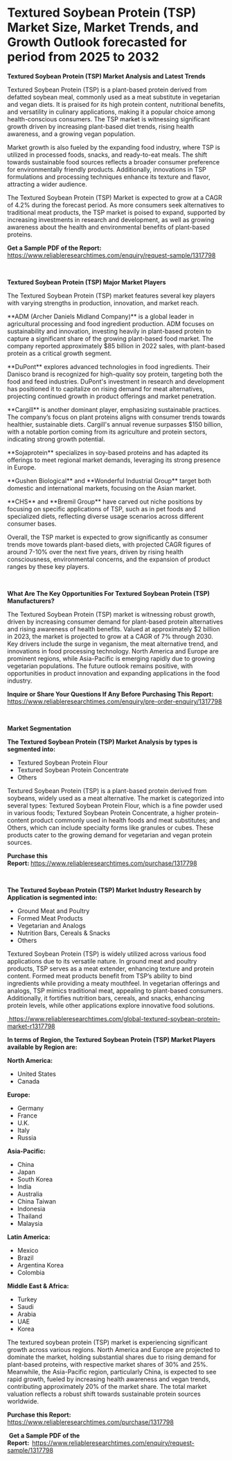 <p><h1>Textured Soybean Protein (TSP) Market Size, Market Trends, and Growth Outlook forecasted for period from 2025 to 2032</h1></p><p><strong>Textured Soybean Protein (TSP) Market Analysis and Latest Trends</strong></p>
<p><p>Textured Soybean Protein (TSP) is a plant-based protein derived from defatted soybean meal, commonly used as a meat substitute in vegetarian and vegan diets. It is praised for its high protein content, nutritional benefits, and versatility in culinary applications, making it a popular choice among health-conscious consumers. The TSP market is witnessing significant growth driven by increasing plant-based diet trends, rising health awareness, and a growing vegan population.</p><p>Market growth is also fueled by the expanding food industry, where TSP is utilized in processed foods, snacks, and ready-to-eat meals. The shift towards sustainable food sources reflects a broader consumer preference for environmentally friendly products. Additionally, innovations in TSP formulations and processing techniques enhance its texture and flavor, attracting a wider audience.</p><p>The Textured Soybean Protein (TSP) Market is expected to grow at a CAGR of 4.2% during the forecast period. As more consumers seek alternatives to traditional meat products, the TSP market is poised to expand, supported by increasing investments in research and development, as well as growing awareness about the health and environmental benefits of plant-based proteins.</p></p>
<p><strong>Get a Sample PDF of the Report:&nbsp;</strong> <a href="https://www.reliableresearchtimes.com/enquiry/request-sample/1317798?utm_campaign=2186&utm_medium=2&utm_source=Github&utm_content=ia&utm_term=16042025&utm_id=textured-soybean-protein-tsp">https://www.reliableresearchtimes.com/enquiry/request-sample/1317798</a></p>
<p>&nbsp;</p>
<p><strong>Textured Soybean Protein (TSP) Major Market Players</strong></p>
<p><p>The Textured Soybean Protein (TSP) market features several key players with varying strengths in production, innovation, and market reach. </p><p>**ADM (Archer Daniels Midland Company)** is a global leader in agricultural processing and food ingredient production. ADM focuses on sustainability and innovation, investing heavily in plant-based protein to capture a significant share of the growing plant-based food market. The company reported approximately $85 billion in 2022 sales, with plant-based protein as a critical growth segment.</p><p>**DuPont** explores advanced technologies in food ingredients. Their Danisco brand is recognized for high-quality soy protein, targeting both the food and feed industries. DuPont's investment in research and development has positioned it to capitalize on rising demand for meat alternatives, projecting continued growth in product offerings and market penetration.</p><p>**Cargill** is another dominant player, emphasizing sustainable practices. The company’s focus on plant proteins aligns with consumer trends towards healthier, sustainable diets. Cargill's annual revenue surpasses $150 billion, with a notable portion coming from its agriculture and protein sectors, indicating strong growth potential.</p><p>**Sojaprotein** specializes in soy-based proteins and has adapted its offerings to meet regional market demands, leveraging its strong presence in Europe. </p><p>**Gushen Biological** and **Wonderful Industrial Group** target both domestic and international markets, focusing on the Asian market. </p><p>**CHS** and **Bremil Group** have carved out niche positions by focusing on specific applications of TSP, such as in pet foods and specialized diets, reflecting diverse usage scenarios across different consumer bases.</p><p>Overall, the TSP market is expected to grow significantly as consumer trends move towards plant-based diets, with projected CAGR figures of around 7-10% over the next five years, driven by rising health consciousness, environmental concerns, and the expansion of product ranges by these key players.</p></p>
<p>&nbsp;</p>
<p><strong>What Are The Key Opportunities For Textured Soybean Protein (TSP) Manufacturers?</strong></p>
<p><p>The Textured Soybean Protein (TSP) market is witnessing robust growth, driven by increasing consumer demand for plant-based protein alternatives and rising awareness of health benefits. Valued at approximately $2 billion in 2023, the market is projected to grow at a CAGR of 7% through 2030. Key drivers include the surge in veganism, the meat alternative trend, and innovations in food processing technology. North America and Europe are prominent regions, while Asia-Pacific is emerging rapidly due to growing vegetarian populations. The future outlook remains positive, with opportunities in product innovation and expanding applications in the food industry.</p></p>
<p><strong>Inquire or Share Your Questions If Any Before Purchasing This Report:</strong> <a href="https://www.reliableresearchtimes.com/enquiry/pre-order-enquiry/1317798?utm_campaign=2186&utm_medium=2&utm_source=Github&utm_content=ia&utm_term=16042025&utm_id=textured-soybean-protein-tsp">https://www.reliableresearchtimes.com/enquiry/pre-order-enquiry/1317798</a></p>
<p>&nbsp;</p>
<p><strong>Market Segmentation</strong></p>
<p><strong>The Textured Soybean Protein (TSP) Market Analysis by types is segmented into:</strong></p>
<p><ul><li>Textured Soybean Protein Flour</li><li>Textured Soybean Protein Concentrate</li><li>Others</li></ul></p>
<p><p>Textured Soybean Protein (TSP) is a plant-based protein derived from soybeans, widely used as a meat alternative. The market is categorized into several types: Textured Soybean Protein Flour, which is a fine powder used in various foods; Textured Soybean Protein Concentrate, a higher protein-content product commonly used in health foods and meat substitutes; and Others, which can include specialty forms like granules or cubes. These products cater to the growing demand for vegetarian and vegan protein sources.</p></p>
<p><strong>Purchase this Report:&nbsp;</strong><a href="https://www.reliableresearchtimes.com/purchase/1317798?utm_campaign=2186&utm_medium=2&utm_source=Github&utm_content=ia&utm_term=16042025&utm_id=textured-soybean-protein-tsp">https://www.reliableresearchtimes.com/purchase/1317798</a></p>
<p>&nbsp;</p>
<p><strong>The Textured Soybean Protein (TSP) Market Industry Research by Application is segmented into:</strong></p>
<p><ul><li>Ground Meat and Poultry</li><li>Formed Meat Products</li><li>Vegetarian and Analogs</li><li>Nutrition Bars, Cereals & Snacks</li><li>Others</li></ul></p>
<p><p>Textured Soybean Protein (TSP) is widely utilized across various food applications due to its versatile nature. In ground meat and poultry products, TSP serves as a meat extender, enhancing texture and protein content. Formed meat products benefit from TSP’s ability to bind ingredients while providing a meaty mouthfeel. In vegetarian offerings and analogs, TSP mimics traditional meat, appealing to plant-based consumers. Additionally, it fortifies nutrition bars, cereals, and snacks, enhancing protein levels, while other applications explore innovative food solutions.</p></p>
<p><a href="https://www.reliableresearchtimes.com/global-textured-soybean-protein-market-r1317798?utm_campaign=2186&utm_medium=2&utm_source=Github&utm_content=ia&utm_term=16042025&utm_id=textured-soybean-protein-tsp">&nbsp;https://www.reliableresearchtimes.com/global-textured-soybean-protein-market-r1317798</a></p>
<p><strong>In terms of Region, the Textured Soybean Protein (TSP) Market Players available by Region are:</strong></p>
<p>
    <p> <strong> North America: </strong>
        <ul>
            <li>United States</li>
            <li>Canada</li>
        </ul>
        </p> 
    <p> <strong> Europe: </strong>
        <ul>
            <li>Germany</li>
            <li>France</li>
            <li>U.K.</li>
            <li>Italy</li>
            <li>Russia</li>
        </ul>
        </p> 
    <p> <strong> Asia-Pacific: </strong>
        <ul>
            <li>China</li>
            <li>Japan</li>
            <li>South Korea</li>
            <li>India</li>
            <li>Australia</li>
            <li>China Taiwan</li>
            <li>Indonesia</li>
            <li>Thailand</li>
            <li>Malaysia</li>
        </ul>
        </p> 
    <p> <strong> Latin America: </strong>
        <ul>
            <li>Mexico</li>
            <li>Brazil</li>
            <li>Argentina Korea</li>
            <li>Colombia</li>
        </ul>
        </p> 
    <p> <strong> Middle East & Africa: </strong>
        <ul>
            <li>Turkey</li>
            <li>Saudi</li>
            <li>Arabia</li>
            <li>UAE</li>
            <li>Korea</li>
        </ul>
    </p>
    </p>
<p><p>The textured soybean protein (TSP) market is experiencing significant growth across various regions. North America and Europe are projected to dominate the market, holding substantial shares due to rising demand for plant-based proteins, with respective market shares of 30% and 25%. Meanwhile, the Asia-Pacific region, particularly China, is expected to see rapid growth, fueled by increasing health awareness and vegan trends, contributing approximately 20% of the market share. The total market valuation reflects a robust shift towards sustainable protein sources worldwide.</p></p>
<p><strong>Purchase this Report: </strong><a href="https://www.reliableresearchtimes.com/purchase/1317798?utm_campaign=2186&utm_medium=2&utm_source=Github&utm_content=ia&utm_term=16042025&utm_id=textured-soybean-protein-tsp">https://www.reliableresearchtimes.com/purchase/1317798</a></p>
<p>&nbsp;<strong>Get a Sample PDF of the Report:&nbsp;&nbsp;</strong><a href="https://www.reliableresearchtimes.com/enquiry/request-sample/1317798?utm_campaign=2186&utm_medium=2&utm_source=Github&utm_content=ia&utm_term=16042025&utm_id=textured-soybean-protein-tsp">https://www.reliableresearchtimes.com/enquiry/request-sample/1317798</a></p>
<p><strong></strong></p>
<p><p></p><p></p><p></p></p>